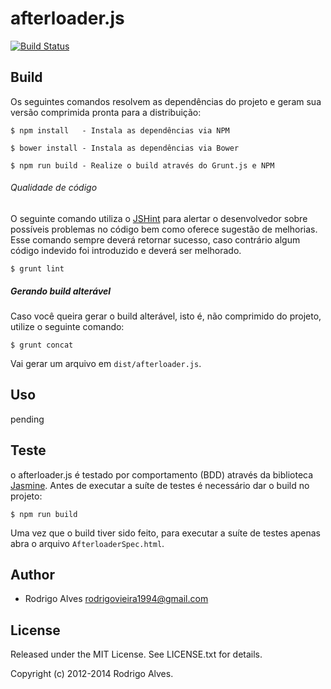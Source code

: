 # afterloader.js

[![Build Status](https://secure.travis-ci.org/rodrigoalvesvieira/afterloader.js.png)](http://travis-ci.org/rodrigoalvesvieira/afterloader.js)

## Build

Os seguintes comandos resolvem as dependências do projeto e geram sua versão comprimida pronta para a distribuição:

```shell
$ npm install   - Instala as dependências via NPM

$ bower install - Instala as dependências via Bower

$ npm run build - Realize o build através do Grunt.js e NPM
```

###### Qualidade de código

O seguinte comando utiliza o [JSHint] para alertar o desenvolvedor sobre possíveis problemas no código bem como oferece sugestão de melhorias.
Esse comando sempre deverá retornar sucesso, caso contrário algum código indevido foi introduzido e deverá ser melhorado.

```shell
$ grunt lint
```

##### Gerando build alterável

Caso você queira gerar o build alterável, isto é, não comprimido do projeto, utilize o seguinte comando:

```shell
$ grunt concat
```

Vai gerar um arquivo em `dist/afterloader.js`.

## Uso

pending

## Teste

o afterloader.js é testado por comportamento (BDD) através da biblioteca [Jasmine].
Antes de executar a suíte de testes é necessário dar o build no projeto:

`$ npm run build`

Uma vez que o build tiver sido feito, para executar a suíte de testes apenas abra o arquivo `AfterloaderSpec.html`.

## Author

* Rodrigo Alves <rodrigovieira1994@gmail.com>

## License

Released under the MIT License. See LICENSE.txt for details.

Copyright (c) 2012-2014 Rodrigo Alves.

[JSHint]: http://www.jshint.com/
[Grunt.js]: http://gruntjs.com/
[NPM]:https://www.npmjs.org/
[Jasmine]: http://jasmine.github.io/2.0/introduction.html
[uglify.js]: http://marijnhaverbeke.nl/uglifyjs

